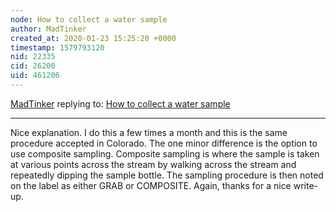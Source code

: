```yaml
---
node: How to collect a water sample
author: MadTinker
created_at: 2020-01-23 15:25:20 +0000
timestamp: 1579793120
nid: 22335
cid: 26200
uid: 461206
---
```




[MadTinker](../profile/MadTinker) replying to: [How to collect a water sample](../notes/stevie/01-17-2020/how-to-collect-a-water-sample)

----
Nice explanation. I do this a few times a month and this is the same procedure accepted in Colorado. The one minor difference is the option to use composite sampling. Composite sampling is where the sample is taken at various points across the stream by walking across the stream and repeatedly dipping the sample bottle. The sampling procedure is then noted on the label as either GRAB or COMPOSITE.   Again, thanks for a nice write-up.  